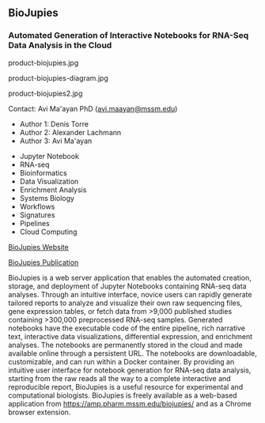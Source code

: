 ## BioJupies  
### Automated Generation of Interactive Notebooks for RNA-Seq Data Analysis in the Cloud  

product-biojupies.jpg

product-biojupies-diagram.jpg

product-biojupies2.jpg

Contact: Avi Ma'ayan PhD (avi.maayan@mssm.edu) 
* Author 1: Denis Torre
* Author 2: Alexander Lachmann
* Author 3: Avi Ma'ayan
  
- Jupyter Notebook
- RNA-seq
- Bioinformatics
- Data Visualization
- Enrichment Analysis
- Systems Biology
- Workflows
- Signatures
- Pipelines
- Cloud Computing

[BioJupies Website](https://amp.pharm.mssm.edu/biojupies/)

[BioJupies Publication](https://www.ncbi.nlm.nih.gov/pubmed/30447998)

BioJupies is a web server application that enables the automated creation, storage, and deployment of Jupyter Notebooks containing RNA-seq data analyses. Through an intuitive interface, novice users can rapidly generate tailored reports to analyze and visualize their own raw sequencing files, gene expression tables, or fetch data from >9,000 published studies containing >300,000 preprocessed RNA-seq samples. Generated notebooks have the executable code of the entire pipeline, rich narrative text, interactive data visualizations, differential expression, and enrichment analyses. The notebooks are permanently stored in the cloud and made available online through a persistent URL. The notebooks are downloadable, customizable, and can run within a Docker container. By providing an intuitive user interface for notebook generation for RNA-seq data analysis, starting from the raw reads all the way to a complete interactive and reproducible report, BioJupies is a useful resource for experimental and computational biologists. BioJupies is freely available as a web-based application from https://amp.pharm.mssm.edu/biojupies/ and as a Chrome browser extension.
